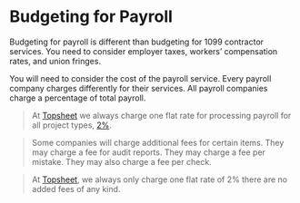 # Budgeting for Payroll

Budgeting for payroll is different than budgeting for 1099 contractor services.  You need to consider employer taxes, workers’ compensation rates, and union fringes.

You will need to consider the cost of the payroll service. Every payroll company charges differently for their services. All payroll companies charge a percentage of total payroll. 

> At [Topsheet](https://topsheet.io) we always charge one flat rate for processing payroll for all project types, [2%](https://topsheet.io/pricing).

> Some companies will charge additional fees for certain items. They may charge a fee for audit reports. They may charge a fee per mistake. They may also charge a fee per check. 

> At [Topsheet](https://topsheet.io), we always only charge one flat rate of 2% there are no added fees of any kind.
